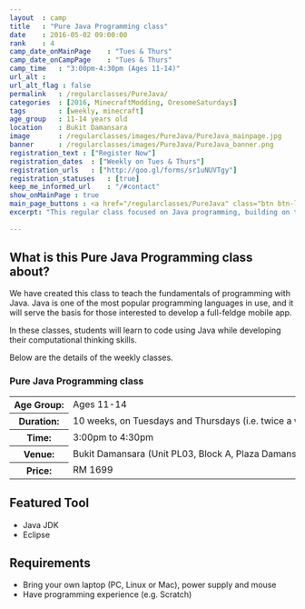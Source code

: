 ```yaml
---
layout	: camp
title 	: "Pure Java Programming class"
date  	: 2016-05-02 09:00:00
rank    : 4
camp_date_onMainPage 	: "Tues & Thurs"
camp_date_onCampPage 	: "Tues & Thurs"
camp_time	: "3:00pm-4:30pm (Ages 11-14)"
url_alt : 
url_alt_flag : false
permalink   : /regularclasses/PureJava/
categories  : [2016, MinecraftModding, OresomeSaturdays]
tags    	: [weekly, minecraft]
age_group 	: 11-14 years old
location	: Bukit Damansara
image		: /regularclasses/images/PureJava/PureJava_mainpage.jpg
banner		: /regularclasses/images/PureJava/PureJava_banner.png
registration_text : ["Register Now"]
registration_dates	: ["Weekly on Tues & Thurs"]
registration_urls	: ["http://goo.gl/forms/sr1uNUVTgy"]
registration_statuses	: [true]
keep_me_informed_url	: "/#contact"
show_onMainPage : true
main_page_buttons : <a href="/regularclasses/PureJava" class="btn btn-lg pad-c btn-primary-pale">Learn more</a>
excerpt: "This regular class focused on Java programming, building on the fundamentals towards making a mobile app"
 
---
```


<h2>What is this Pure Java Programming class about? </h2>
We have created this class to teach the fundamentals of programming with Java. Java is one of the most popular programming languages in use, and it will serve the basis for those interested to develop a full-feldge mobile app.

In these classes, students will learn to code using Java while developing their computational thinking skills. 

Below are the details of the weekly classes.

<h3>Pure Java Programming class</h3>
<table style="white-space: nowrap">
    <col width="13%" />
    <col width="87%" />
    <tr>
        <th>Age Group:</th>
        <td>Ages 11-14</td>
    </tr>
    <tr>
        <th>Duration:</th>
        <td>10 weeks, on Tuesdays and Thursdays (i.e. twice a week)</td>
    </tr>
    <tr>
        <th>Time:</th>
        <td>3:00pm to 4:30pm </td>
    </tr>
    <tr>
        <th>Venue:</th>
        <td>Bukit Damansara (Unit PL03, Block A, Plaza Damansara, Damansara Heights)</td>
    </tr>
    <tr>
        <th>Price:</th>
        <td>RM 1699</td>
    </tr>
</table>

   
<h2>Featured Tool</h2>
<ul>
<li> Java JDK </li>
<li> Eclipse </li>
</ul>

<h2>Requirements</h2>
<ul>
<li> Bring your own laptop (PC, Linux or Mac), power supply and mouse</li>
<li> Have programming experience (e.g. Scratch) </li>
</ul>